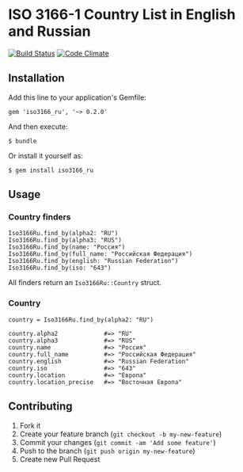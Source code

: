 # ISO 3166-1 Country List in English and Russian

[![Build Status](https://travis-ci.org/artemshitov/iso3166_ru.png?branch=master)](https://travis-ci.org/artemshitov/iso3166_ru) [![Code Climate](https://codeclimate.com/github/artemshitov/iso3166_ru.png)](https://codeclimate.com/github/artemshitov/iso3166_ru)

## Installation

Add this line to your application's Gemfile:

    gem 'iso3166_ru', '~> 0.2.0'

And then execute:

    $ bundle

Or install it yourself as:

    $ gem install iso3166_ru

## Usage

### Country finders

    Iso3166Ru.find_by(alpha2: "RU")
    Iso3166Ru.find_by(alpha3: "RUS")
    Iso3166Ru.find_by(name: "Россия")
    Iso3166Ru.find_by(full_name: "Российская Федерация")
    Iso3166Ru.find_by(english: "Russian Federation")
    Iso3166Ru.find_by(iso: "643")

All finders return an `Iso3166Ru::Country` struct.

### Country

    country = Iso3166Ru.find_by(alpha2: "RU")

    country.alpha2             #=> "RU"
    country.alpha3             #=> "RUS"
    country.name               #=> "Россия"
    country.full_name          #=> "Российская Федерация"
    country.english            #=> "Russian Federation"
    country.iso                #=> "643"
    country.location           #=> "Европа"
    country.location_precise   #=> "Восточная Европа"


## Contributing

1. Fork it
2. Create your feature branch (`git checkout -b my-new-feature`)
3. Commit your changes (`git commit -am 'Add some feature'`)
4. Push to the branch (`git push origin my-new-feature`)
5. Create new Pull Request
